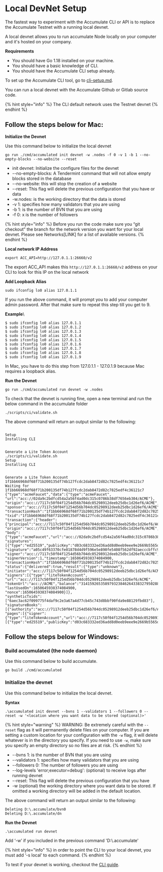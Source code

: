 # Local DevNet Setup

The fastest way to experiment with the Accumulate CLI or API is to replace the Accumulate Testnet with a running local devnet.&#x20;

&#x20;A local devnet allows you to run accumulate Node locally on your computer and it's hosted on your company.&#x20;

&#x20;

**Requirements**&#x20;

* You should have Go 1.18 installed on your machine.&#x20;
* You should have a basic knowledge of CLI.&#x20;
* You should have the Accumulate CLI setup already.&#x20;

To set up the Accumulate CLI tool, go to [cli-setup.md](../cli/cli-setup.md "mention").&#x20;

You can run a local devnet with the Accumulate Github or Gitlab source code. &#x20;

{% hint style="info" %}
The CLI default network uses the Testnet devnet
{% endhint %}

## **Follow the steps below for Mac:**&#x20;

&#x20;

**Initialize the Devnet**&#x20;

Use this command below to initialize the local devnet&#x20;

```
go run ./cmd/accumulated init devnet -w .nodes -f 0 -v 1 -b 1 --no-empty-blocks --no-website --reset 
```

* init devnet: Initialize the configure files for the devnet &#x20;
* \--no-empty-blocks: A Tendermint command that will not allow empty blocks stored in the database&#x20;
* \--no-website: this will stop the creation of a website&#x20;
* \--reset: This flag will delete the previous configuration that you have or data&#x20;
* \-w.nodes: is the working directory that the data is stored&#x20;
* \-v 1: specifies how many validators that you are using&#x20;
* \-b 1: is the number of BVN that you are using&#x20;
* \-f 0: x is the number of followers&#x20;

{% hint style="info" %}
Before you run the code make sure you “git checkout” the branch for the network version you want for your local devnet. Please see Networks\[LINK] for a list of available versions.&#x20;
{% endhint %}

**Local network IP Address**&#x20;

```
export ACC_API=http://127.0.1.1:26660/v2 
```

The export ACC\_API makes this `http://127.0.1.1:26660/v2` address on your CLI to look for this IP on the local network&#x20;

**Add Loopback Alias**&#x20;

```
sudo ifconfig lo0 alias 127.0.1.1 
```

If you run the above command, it will prompt you to add your computer admin password. After that make sure to repeat this step till you get to 9.&#x20;

**Example**\


```
$ sudo ifconfig lo0 alias 127.0.1.1  
$ sudo ifconfig lo0 alias 127.0.1.2 
$ sudo ifconfig lo0 alias 127.0.1.3 
$ sudo ifconfig lo0 alias 127.0.1.4 
$ sudo ifconfig lo0 alias 127.0.1.5 
$ sudo ifconfig lo0 alias 127.0.1.6 
$ sudo ifconfig lo0 alias 127.0.1.7 
$ sudo ifconfig lo0 alias 127.0.1.8 
$ sudo ifconfig lo0 alias 127.0.1.9  
```

In Mac, you have to do this step from 127.0.1.1 - 127.0.1.9 because Mac requires a loopback alias.&#x20;

**Run the Devnet**&#x20;

```
go run ./cmd/accumulated run devnet -w .nodes 
```

To check that the devnet is running fine, open a new terminal and run the below command in the accumulate folder&#x20;

```
./scripts/ci/validate.sh 
```

The above command will return an output similar to the following:&#x20;

```

Setup 
Installing CLI 
 
 
Generate a Lite Token Account 
./scripts/ci/validate.sh 
Setup 
Installing CLI 
 
 
Generate a Lite Token Account 
1f1bb66968df68f71b200135df74b127fcdc2dab8472d82c7825edf4c36121c7 
Waiting for 1f1bb66968df68f71b200135df74b127fcdc2dab8472d82c7825edf4c36121c7 
{"type":"acmeFaucet","data":{"type":"acmeFaucet", 
"url":"acc://02da9c2bdfcd54a2a56f4ad0dc315c0786b38df7656eb304/ACME"}, 
"origin":"acc://7117c50f04f1254d56b704dc05298912deeb25dbc1d26ef6/ACME", 
"sponsor":"acc://7117c50f04f1254d56b704dc05298912deeb25dbc1d26ef6/ACME", 
"transactionHash":"1f1bb66968df68f71b200135df74b127fcdc2dab8472d82c7825edf4c36121c7", 
"txid":"1f1bb66968df68f71b200135df74b127fcdc2dab8472d82c7825edf4c36121c7", 
"transaction":{"header":{"principal":"acc://7117c50f04f1254d56b704dc05298912deeb25dbc1d26ef6/ACME", 
"origin":"acc://7117c50f04f1254d56b704dc05298912deeb25dbc1d26ef6/ACME","initiator":"dd4602c69be84ef506b30252fe6d149aef6b1c5890958b746cb96a4ee42aa886"}, 
"body":{"type":"acmeFaucet","url":"acc://02da9c2bdfcd54a2a56f4ad0dc315c0786b38df7656eb304/ACME"}}, 
"signatures":[{"type":"ed25519","publicKey":"d03c683332ed36add8d0eeb9eee9e2669b5565decec03acc43d762f3f79f49c2", 
"signature":"a05c49f63370cfe01878d4d9f596e5e890fe5408f562df92aecccbffc9e6ec35e798423b3ddfb3e3ce01d4f4646f0140c8938bc8e84a88f5f1e8dd6d44e9db00", 
"signer":"acc://7117c50f04f1254d56b704dc05298912deeb25dbc1d26ef6/ACME", 
"signerVersion":1,"timestamp":1650645938374084900, 
"transactionHash":"1f1bb66968df68f71b200135df74b127fcdc2dab8472d82c7825edf4c36121c7"}], 
"status":{"delivered":true,"result":{"type":"unknown"}, 
"initiator":"acc://7117c50f04f1254d56b704dc05298912deeb25dbc1d26ef6/ACME", 
"signers":[{"type":"liteTokenAccount", 
"url":"acc://7117c50f04f1254d56b704dc05298912deeb25dbc1d26ef6/ACME", 
"tokenUrl":"acc://ACME","balance":"314159265358979323846264338327950288419716939937510582097494459", 
"lastUsedOn":1650645938374084900, 
"nonce":1650645938374084900}]}, 
"syntheticTxids":["6aec3ac62f099775f4daf9c2e3a67a4d77cb45c743d8bbf90fda9e88129fbd83"], 
"signatureBooks":[{"authority":"acc://7117c50f04f1254d56b704dc05298912deeb25dbc1d26ef6/ACME", 
"pages":[{"signer":{"type":"liteTokenAccount","url":"acc://7117c50f04f1254d56b704dc05298912deeb25dbc1d26ef6/ACME"},"signatures":[{"type":"ed25519","publicKey":"d03c683332ed36add8d0eeb9eee9e2669b5565decec03acc43d762f3f79f49c2","signature":"a05c49f63370cfe01878d4d9f596e5e890fe5408f562df92aecccbffc9e6ec35e798423b3ddfb3e3ce01d4f4646f0140c8938bc8e84a88f5f1e8dd6d44e9db00","signer":"acc://7117c50f04f1254d56b704dc05298912deeb25dbc1d26ef6/ACME","signerVersion":1,"timestamp":1650645938374084900,"transactionHash":"1f1bb66968df68f71b200135df74b127fcdc2dab8472d82c7825edf4c36121c7"}]}]}]} 
```

## **Follow the steps below for Windows:**&#x20;

&#x20;

### **Build accumulated (the node daemon)**&#x20;

Use this command below to build accumulate.&#x20;

```
go build ./cmd/accumulated 
```

### **Initialize the devnet**

Use this command below to initialize the local devnet.&#x20;

**Syntax**&#x20;

```
.\accumulated init devnet --bvns 1 --validators 1 --followers 0 --reset -w '<location where you want data to be stored (optional)>'
```
{% hint style="warning" %}
WARNING: Be extremely careful with the `--reset` flag as it will permanently delete files on your computer. If you are setting a custom location for your configuration with the `-w` flag, it will delete whatever is in the directory you specify. If you need to use `-w`, make sure you specify an empty directory so no files are at risk.
{% endhint %}

* \--bvns 1: is the number of BVN that you are using&#x20;
* \--validators 1: specifies how many validators that you are using&#x20;
* \--followers 0: The number of followers you are using&#x20;
* \--log-levels 'error;executor=debug': (optional) to receive logs after running devnet&#x20;
* \--reset: This flag will delete the previous configuration that you have &#x20;
* \-w (optional) the working directory where you want data to be stored. If omitted a working directory will be added in the default location.

The above command will return an output similar to the following:&#x20;

```
Deleting D:\.accumulate/bvn0 
Deleting D:\.accumulate/dn  
```

**Run the Devnet**&#x20;

```
.\accumulated run devnet 
```

Add ‘-w’ if you included in the previous command 'D:\\.accumulate'&#x20;

{% hint style="info" %}
in order to point the CLI to your local devnet, you must add ‘-s local’ to each command.
{% endhint %}

To test if your devnet is working, checkout the [CLI guide](https://docs.accumulatenetwork.io/accumulate/cli/cli-reference).&#x20;
